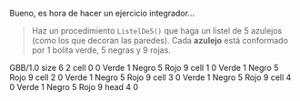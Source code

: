 Bueno, es hora de hacer un ejercicio integrador...

> Haz un procedimiento `ListelDe5()` que haga un listel de 5 azulejos (como los que decoran las paredes). Cada **azulejo** está conformado por 1 bolita verde, 5 negras y 9 rojas.

<gs-board> GBB/1.0 size 6 2 cell 0 0 Verde 1 Negro 5 Rojo 9 cell 1 0 Verde 1 Negro 5 Rojo 9 cell 2 0 Verde 1 Negro 5 Rojo 9 cell 3 0 Verde 1 Negro 5 Rojo 9 cell 4 0 Verde 1 Negro 5 Rojo 9 head 4 0 </gs-board>